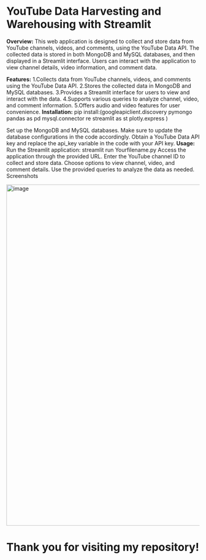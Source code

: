 # YouTube Data Harvesting and Warehousing with Streamlit
**Overview:**
This web application is designed to collect and store data from YouTube channels, videos, and comments, using the YouTube Data API. The collected data is stored in both MongoDB and MySQL databases, and then displayed in a Streamlit interface. Users can interact with the application to view channel details, video information, and comment data.

**Features:**
1.Collects data from YouTube channels, videos, and comments using the YouTube Data API.
2.Stores the collected data in MongoDB and MySQL databases.
3.Provides a Streamlit interface for users to view and interact with the data.
4.Supports various queries to analyze channel, video, and comment information.
5.Offers audio and video features for user convenience.
**Installation:**
pip install:(googleapiclient.discovery
pymongo
pandas as pd
mysql.connector
re
streamlit as st
plotly.express )

Set up the MongoDB and MySQL databases. Make sure to update the database configurations in the code accordingly.
Obtain a YouTube Data API key and replace the api_key variable in the code with your API key.
**Usage:**
Run the Streamlit application:
streamlit run Yourfilename.py
Access the application through the provided URL.
Enter the YouTube channel ID to collect and store data.
Choose options to view channel, video, and comment details.
Use the provided queries to analyze the data as needed.
Screenshots

<img width="890" alt="image" src="https://github.com/Krishnaganth22/Youtube_data_warehousing/assets/161042495/2bc2ecc7-1946-439a-99e9-375ca6004dd9">



# Thank you for visiting my repository!









